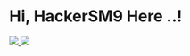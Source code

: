 # Hi, HackerSM9 Here ..!
<a href="https://github.com/Hackersm9"><img src="https://github-readme-stats.vercel.app/api?username=hackersm9&show_icons=true&include_all_commits=true&theme=react&cache_seconds=0&hide_border=true">
<a/>
<a href="https://github-readme-stats.vercel.app/api/top-langs/?username=hackersm9&layout=compact&theme=react&hide_border=true"><img src="https://github-readme-stats.vercel.app/api/top-langs/?username=hackersm9&layout=compact&theme=react&hide_border=false">
<a/>
